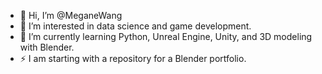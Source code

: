 - 👋 Hi, I’m @MeganeWang
- 👀 I’m interested in data science and game development.
- 🌱 I’m currently learning Python, Unreal Engine, Unity, and 3D modeling with Blender.
- ⚡ I am starting with a repository for a Blender portfolio.

<!---
MeganeWang/MeganeWang is a ✨ special ✨ repository because its `README.md` (this file) appears on your GitHub profile.
You can click the Preview link to take a look at your changes.
--->
